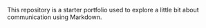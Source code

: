This repository is a starter portfolio used to explore a little bit about communication using Markdown.
